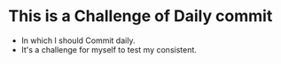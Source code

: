 # This is a Challenge of Daily commit

- In which I should Commit daily.
- It's a challenge for myself to test my consistent.

